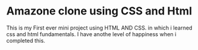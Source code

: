 # Amazone clone using CSS and Html

This is my First ever mini project using HTML AND CSS.
in which i learned css and html fundamentals.
I have anothe level of happiness when i completed this.